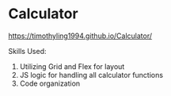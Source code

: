# Calculator

https://timothyling1994.github.io/Calculator/

Skills Used:

1. Utilizing Grid and Flex for layout
2. JS logic for handling all calculator functions
3. Code organization